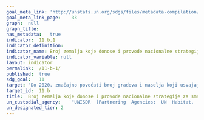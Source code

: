 ```yaml
---	
goal_meta_link:	'http://unstats.un.org/sdgs/files/metadata-compilation/Metadata-Goal-11.pdf'
goal_meta_link_page:	33
graph:	null
graph_title:	
has_metadata:	true
indicator:	11.b.1
indicator_definition:	
indicator_name:	Broj zemalja koje donose i provode nacionalne strategije za smanjenje rizika od katastrofa u skladu sa Sendai okvirom smanjenja rizika od katastrofa za razdoblje 2015. - 2030.
indicator_variable:	null
layout:	indicator
permalink:	/11-b-1/
published:	true  
sdg_goal:	11
target:	"Do 2020. značajno povećati broj gradova i naselja koji usvajaju i provode integrirane politike i planove u smislu uključenosti, učinkovitosti resursa, ublažavanja i prilagođavanja klimatskim promjenama i otpornosti na elementarne nepogode, te razvijaju i provode, u skladu s Okvirom iz Sendaija za smanjenje rizika od elementarnih nepogoda 2015. - 2030., holističko upravljanje rizikom od elementarnih nepogoda na svim razinama"
target_id:	11.b
title:	Broj zemalja koje donose i provode nacionalne strategije za smanjenje rizika od katastrofa u skladu sa Sendai okvirom smanjenja rizika od katastrofa za razdoblje 2015. - 2030.
un_custodial_agency:	"UNISDR  (Partnering  Agencies:  UN  Habitat,  UNEP)"
un_designated_tier:	2
---	
```

